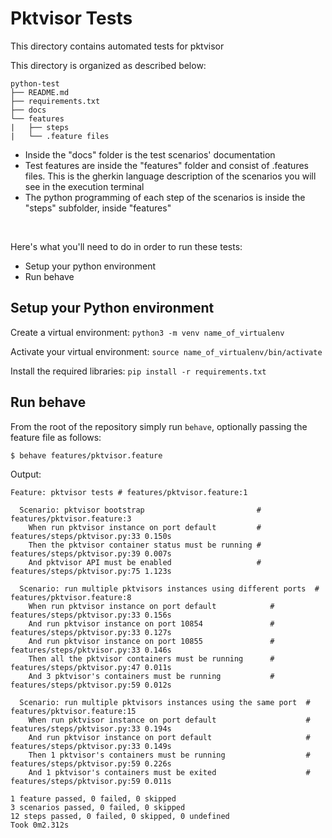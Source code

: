 # Pktvisor Tests
This directory contains automated tests for pktvisor


This directory is organized as described below:


```
python-test
├── README.md
├── requirements.txt
├── docs
└── features
|   ├── steps
|   └── .feature files

```

- Inside the "docs" folder is the test scenarios' documentation
- Test features are inside the "features" folder and consist of .features files. This is the gherkin language description of the scenarios you will see in the execution terminal
- The python programming of each step of the scenarios is inside the "steps" subfolder, inside "features"


<br>

Here's what you'll need to do in order to run these tests:
- Setup your python environment
- Run behave

## Setup your Python environment
Create a virtual environment: `python3 -m venv name_of_virtualenv`

Activate your virtual environment: `source name_of_virtualenv/bin/activate`

Install the required libraries: `pip install -r requirements.txt`


## Run behave
From the root of the repository simply run `behave`, optionally passing the feature file as follows:

```sh
$ behave features/pktvisor.feature
```

Output:

```
Feature: pktvisor tests # features/pktvisor.feature:1

  Scenario: pktvisor bootstrap                         # features/pktvisor.feature:3
    When run pktvisor instance on port default         # features/steps/pktvisor.py:33 0.150s
    Then the pktvisor container status must be running # features/steps/pktvisor.py:39 0.007s
    And pktvisor API must be enabled                   # features/steps/pktvisor.py:75 1.123s

  Scenario: run multiple pktvisors instances using different ports  # features/pktvisor.feature:8
    When run pktvisor instance on port default            # features/steps/pktvisor.py:33 0.156s
    And run pktvisor instance on port 10854               # features/steps/pktvisor.py:33 0.127s
    And run pktvisor instance on port 10855               # features/steps/pktvisor.py:33 0.146s
    Then all the pktvisor containers must be running      # features/steps/pktvisor.py:47 0.011s
    And 3 pktvisor's containers must be running           # features/steps/pktvisor.py:59 0.012s

  Scenario: run multiple pktvisors instances using the same port  # features/pktvisor.feature:15
    When run pktvisor instance on port default                    # features/steps/pktvisor.py:33 0.194s
    And run pktvisor instance on port default                     # features/steps/pktvisor.py:33 0.149s
    Then 1 pktvisor's containers must be running                  # features/steps/pktvisor.py:59 0.226s
    And 1 pktvisor's containers must be exited                    # features/steps/pktvisor.py:59 0.011s

1 feature passed, 0 failed, 0 skipped
3 scenarios passed, 0 failed, 0 skipped
12 steps passed, 0 failed, 0 skipped, 0 undefined
Took 0m2.312s


```